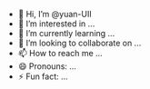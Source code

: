 - 👋 Hi, I’m @yuan-UII
- 👀 I’m interested in ...
- 🌱 I’m currently learning ...
- 💞️ I’m looking to collaborate on ...
- 📫 How to reach me ...
- 😄 Pronouns: ...
- ⚡ Fun fact: ...

<!---
yuan-UII/yuan-UII is a ✨ special ✨ repository because its `README.md` (this file) appears on your GitHub profile.
You can click the Preview link to take a look at your changes.
--->
